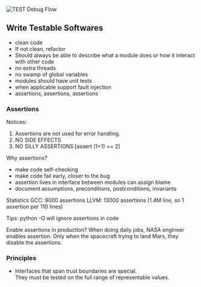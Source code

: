 ![TEST Debug Flow](/Users/zen1/zen/pythonstudy/tech_lab/TEST_skills/software_test_debug_flow.png)

## Write Testable Softwares

* clean code
* If not clean, refactor
* Should always be able to describe what a module does or how it interact with other code
* no extra threads
* no swamp of global variables
* modules should have unit tests
* when applicable support fault injection
* assertions, assertions, assertions

### Assertions
Notices:
1. Assertions are not used for error handling.
2. NO SIDE EFFECTS
3. NO SILLY ASSERTIONS [assert (1+1) == 2]

Why assertions?
* make code self-checking
* make code fail early, closer to the bug
* assertion lives in interface between modules can assign blame
* document assumptions, preconditions, postconditions, invariants

Statistics
GCC: 9000 assertions
LLVM: 13000 assertions (1.4M line, so 1 assertion per 110 lines)

Tips:
python -O will ignore assertions in code


Enable assertions in production?
When doing daily jobs, NASA engineer enables assertion. Only when the spacecraft trying to land Mars, they disable the assertions.

### Principles

* Interfaces that span trust boundaries are special.  
They must be tested on the full range of representable values.
